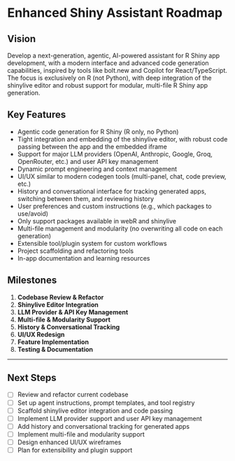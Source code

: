 # Enhanced Shiny Assistant Roadmap

## Vision
Develop a next-generation, agentic, AI-powered assistant for R Shiny app development, with a modern interface and advanced code generation capabilities, inspired by tools like bolt.new and Copilot for React/TypeScript. The focus is exclusively on R (not Python), with deep integration of the shinylive editor and robust support for modular, multi-file R Shiny app generation.

## Key Features

- Agentic code generation for R Shiny (R only, no Python)
- Tight integration and embedding of the shinylive editor, with robust code passing between the app and the embedded iframe
- Support for major LLM providers (OpenAI, Anthropic, Google, Groq, OpenRouter, etc.) and user API key management
- Dynamic prompt engineering and context management
- UI/UX similar to modern codegen tools (multi-panel, chat, code preview, etc.)
- History and conversational interface for tracking generated apps, switching between them, and reviewing history
- User preferences and custom instructions (e.g., which packages to use/avoid)
- Only support packages available in webR and shinylive
- Multi-file management and modularity (no overwriting all code on each generation)
- Extensible tool/plugin system for custom workflows
- Project scaffolding and refactoring tools
- In-app documentation and learning resources

## Milestones

1. **Codebase Review & Refactor**
2. **Shinylive Editor Integration**
3. **LLM Provider & API Key Management**
4. **Multi-file & Modularity Support**
5. **History & Conversational Tracking**
6. **UI/UX Redesign**
7. **Feature Implementation**
8. **Testing & Documentation**

---

## Next Steps
- [ ] Review and refactor current codebase
- [ ] Set up agent instructions, prompt templates, and tool registry
- [ ] Scaffold shinylive editor integration and code passing
- [ ] Implement LLM provider support and user API key management
- [ ] Add history and conversational tracking for generated apps
- [ ] Implement multi-file and modularity support
- [ ] Design enhanced UI/UX wireframes
- [ ] Plan for extensibility and plugin support

